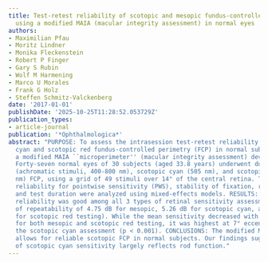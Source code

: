 ```yaml
---
title: Test-retest reliability of scotopic and mesopic fundus-controlled perimetry
  using a modified MAIA (macular integrity assessment) in normal eyes
authors:
- Maximilian Pfau
- Moritz Lindner
- Monika Fleckenstein
- Robert P Finger
- Gary S Rubin
- Wolf M Harmening
- Marco U Morales
- Frank G Holz
- Steffen Schmitz-Valckenberg
date: '2017-01-01'
publishDate: '2025-10-25T11:28:52.053729Z'
publication_types:
- article-journal
publication: '*Ophthalmologica*'
abstract: "PURPOSE: To assess the intrasession test-retest reliability of scotopic
  cyan and scotopic red fundus-controlled perimetry (FCP) in normal subjects using
  a modified MAIA ``microperimeter'' (macular integrity assessment) device. METHODS:
  Forty-seven normal eyes of 30 subjects (aged 33.8 years) underwent duplicate mesopic
  (achromatic stimuli, 400-800 nm), scotopic cyan (505 nm), and scotopic red (627
  nm) FCP, using a grid of 49 stimuli over 14° of the central retina. Test-retest
  reliability for pointwise sensitivity (PWS), stability of fixation, reaction time
  and test duration were analyzed using mixed-effects models. RESULTS: PWS test-retest
  reliability was good among all 3 types of retinal sensitivity assessments (coefficient
  of repeatability of 4.75 dB for mesopic, 5.26 dB for scotopic cyan, and 4.06 dB
  for scotopic red testing). While the mean sensitivity decreased with eccentricity
  for both mesopic and scotopic red testing, it was highest at 7° eccentricity for
  the scotopic cyan assessment (p < 0.001). CONCLUSIONS: The modified MAIA device
  allows for reliable scotopic FCP in normal subjects. Our findings suggest that testing
  of scotopic cyan sensitivity largely reflects rod function."
---
```

